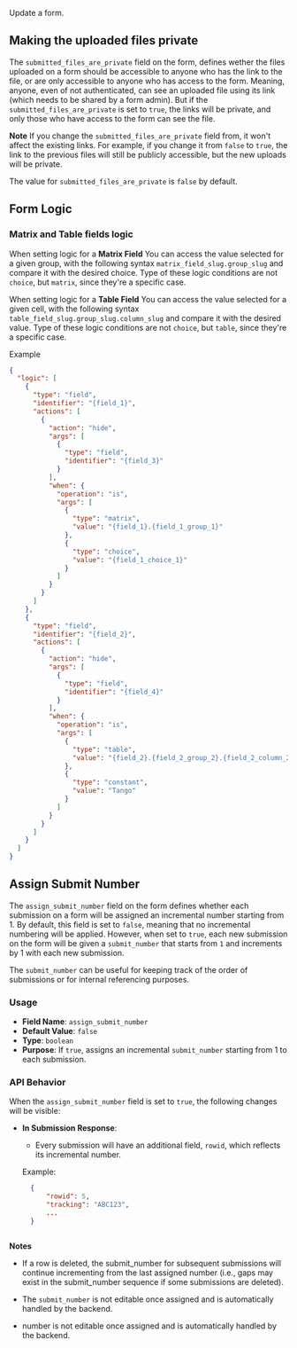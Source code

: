 Update a form.

## Making the uploaded files private

The `submitted_files_are_private` field on the form, defines wether the files uploaded on a form should be accessible to anyone who has the link to the file, or are only accessible to anyone who has access to the form. Meaning, anyone, even of not authenticated, can see an uploaded file using its link (which needs to be shared by a form admin). But if the `submitted_files_are_private` is set to `true`, the links will be private, and only those who have access to the form can see the file.


 **Note** If you change the `submitted_files_are_private` field from, it won't affect the existing links. For example, if you change it from `false` to `true`, the link to the previous files will still be publicly accessible, but the new uploads will be private.


 The value for `submitted_files_are_private` is `false` by default.

## Form Logic

### Matrix and Table fields logic

When setting logic for a **Matrix Field** You can access the value selected for a given group, with the following syntax `matrix_field_slug.group_slug` and compare it with the desired choice. Type of these logic conditions are not `choice`, but `matrix`, since they're a specific case.

When setting logic for a **Table Field** You can access the value selected for a given cell, with the following syntax `table_field_slug.group_slug.column_slug` and compare it with the desired value. Type of these logic conditions are not `choice`, but `table`, since they're a specific case.

Example

``` json
{
  "logic": [
    {
      "type": "field",
      "identifier": "{field_1}",
      "actions": [
        {
          "action": "hide",
          "args": [
            {
              "type": "field",
              "identifier": "{field_3}"
            }
          ],
          "when": {
            "operation": "is",
            "args": [
              {
                "type": "matrix",
                "value": "{field_1}.{field_1_group_1}"
              },
              {
                "type": "choice",
                "value": "{field_1_choice_1}"
              }
            ]
          }
        }
      ]
    },
    {
      "type": "field",
      "identifier": "{field_2}",
      "actions": [
        {
          "action": "hide",
          "args": [
            {
              "type": "field",
              "identifier": "{field_4}"
            }
          ],
          "when": {
            "operation": "is",
            "args": [
              {
                "type": "table",
                "value": "{field_2}.{field_2_group_2}.{field_2_column_2}"
              },
              {
                "type": "constant",
                "value": "Tango"
              }
            ]
          }
        }
      ]
    }
  ]
}
```

## Assign Submit Number

The `assign_submit_number` field on the form defines whether each submission on a form will be assigned an incremental number starting from 1. By default, this field is set to `false`, meaning that no incremental numbering will be applied. However, when set to `true`, each new submission on the form will be given a `submit_number` that starts from `1` and increments by 1 with each new submission. 

The `submit_number` can be useful for keeping track of the order of submissions or for internal referencing purposes.

### Usage

- **Field Name**: `assign_submit_number`
- **Default Value**: `false`
- **Type**: `boolean`
- **Purpose**: If `true`, assigns an incremental `submit_number` starting from 1 to each submission.

### API Behavior

When the `assign_submit_number` field is set to `true`, the following changes will be visible:

- **In Submission Response**: 
  - Every submission will have an additional field, `rowid`, which reflects its incremental number.
  
  Example:
  ```json
    {
        "rowid": 5,
        "tracking": "ABC123",
        ...
    }



**Notes**
*   If a row is deleted, the submit_number for subsequent submissions will continue incrementing from the last assigned number (i.e., gaps may exist in the submit_number sequence if some submissions are deleted).

*   The `submit_number` is not editable once assigned and is automatically handled by the backend.

*   number is not editable once assigned and is automatically handled by the backend.